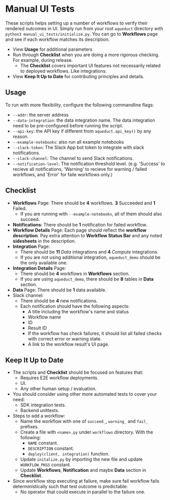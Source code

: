 # Manual UI Tests
These scripts helps setting up a number of workflows to verify their rendered outcomes in UI.
Simply run from your root `aqueduct` directory with `python3 manual_ui_tests/initialize.py`. You can go to **Workflows** page and see if each workflow matches its description.

* View **Usage** for additional parameters
* Run through **Checklist** when you are doing a more rigorous checking. For example, during release.
    * The **Checklist** covers important UI features not necessarily related to deployed workflows. Like integrations.
* View **Keep It Up to Date** for contributing principles and details.

## Usage
To run with more flexibility, configure the following commandline flags:
* `--addr`: the server address
* `--data-integration`: the data integration name. The data integration need to be pre-configured before running the script.
* `--api-key`: the API key if different from `aqueduct.api_key()` by any reason.
* `--example-notebooks`: also run all example notebooks
* `--slack-token`: The Slack App bot token to integrate with slack notifications.
* `--slack-channel`: The channel to send Slack notifications.
* `--notification-level`: The notification threshold level. (e.g. 'Success' to recieve all notifications, 'Warning' to recieve for warning / failed workflows, and 'Error' for faile workflows only.)

## Checklist
* **Workflows** Page: There should be **4** workflows. **3** Succeeded and **1** Failed.
    * If you are running with `--example-notebooks`, all of them should also succeed.
* **Notifications**: There should be **1** notification for failed workflow.
* **Workflow Details** Page: Each page should reflect the **workflow description**. Pay extra attention to **Workflow Status Bar** and any noted **sidesheets** in the description.
* **Integration** Page:
    * There should be **11** *Data* integrations and **4** *Compute* integrations.
    * If you are not using additional integration, `aqueduct_demo` should be the only available one.
* **Integration Details** Page:
    * There should be **4** workflows in **Workflows** section.
    * If you are using `aqueduct_demo`, there should be **8** tables in **Data** section.
* **Data** Page: There should be **1** data available.
* Slack channel:
    * There should be **4** new notifications.
    * Each notification should have the following aspects:
        * A title including the workflow's name and status
        * Workflow name
        * ID
        * Result ID
        * If the workflow has check failures, it should list all failed checks with correct error or warning state.
        * A link to the workflow result's UI page.

## Keep It Up to Date
* The scripts and **Checklist** should be focused on features that:
    * Requires E2E workflow deployments.
    * UI.
    * Any other human setup / evaluation.
* You should consider using other more automated tests to cover your need:
    * SDK integration tests.
    * Backend unittests.
* Steps to add a workflow:
    * Name the workflow with one of `succeed_`, `warning_` and `fail_` prefixes.
    * Create a file with `<name>.py` under `workflows` directory. With the following:
        * `NAME` constant.
        * `DESCRIPTION` constant.
        * `deploy(client, integration)` function.
    * Update `initalize.py` by importing the new file and update `WORKFLOW_PKGS` constant.
    * Update **Workflows**, **Notification** and maybe **Data** section in **Checklist**.
* Since workflow stop executing at failure, make sure fail workflow fails deterministically such that test outcome is predictable:
    * No operator that could execute in parallel to the failure one.